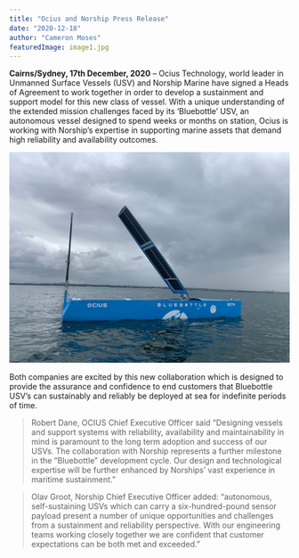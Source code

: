```yaml
---
title: "Ocius and Norship Press Release"
date: "2020-12-18"
author: "Cameron Moses"
featuredImage: image1.jpg
---
```


**Cairns/Sydney, 17th December, 2020** – Ocius Technology, world leader in Unmanned Surface Vessels (USV) and Norship Marine have signed a Heads of Agreement to work together in order to develop a sustainment and support model for this new class of vessel.  With a unique understanding of the extended mission challenges faced by its ‘Bluebottle’ USV, an autonomous vessel designed to spend weeks or months on station, Ocius is working with Norship’s expertise in supporting marine assets that demand high reliability and availability outcomes.

![ocius bluebottle](image1.jpg)

Both companies are excited by this new collaboration which is designed to provide the assurance and confidence to end customers that Bluebottle USV’s can sustainably and reliably be deployed at sea for indefinite periods of time.

> Robert Dane, OCIUS Chief Executive Officer said “Designing vessels and support systems with reliability, availability and maintainability in mind is paramount to the long term adoption and success of our USVs. The collaboration with Norship represents a further milestone in the “Bluebottle” development cycle. Our design and technological expertise will be further enhanced by Norships’ vast experience in maritime sustainment.”

> Olav Groot, Norship Chief Executive Officer added: “autonomous, self-sustaining USVs which can carry a six-hundred-pound sensor payload present a number of unique opportunities and challenges from a sustainment and reliability perspective.  With our engineering teams working closely together we are confident that customer expectations can be both met and exceeded.”
